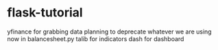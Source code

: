 # flask-tutorial
yfinance for grabbing data
planning to deprecate whatever we are using now in balancesheet.py
talib for indicators
dash for dashboard
